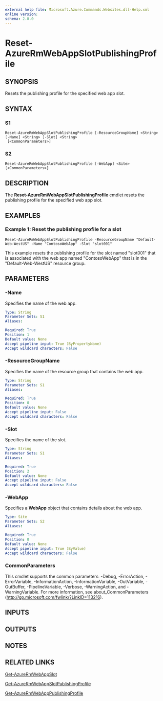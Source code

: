 ```yaml
---
external help file: Microsoft.Azure.Commands.Websites.dll-Help.xml
online version:
schema: 2.0.0
---
```


# Reset-AzureRmWebAppSlotPublishingProfile

## SYNOPSIS
Resets the publishing profile for the specified web app slot.

## SYNTAX

### S1
```
Reset-AzureRmWebAppSlotPublishingProfile [-ResourceGroupName] <String> [-Name] <String> [-Slot] <String>
 [<CommonParameters>]
```

### S2
```
Reset-AzureRmWebAppSlotPublishingProfile [-WebApp] <Site> [<CommonParameters>]
```

## DESCRIPTION
The **Reset-AzureRmWebAppSlotPublishingProfile** cmdlet resets the publishing profile for the specified web app slot.

## EXAMPLES

### Example 1: Reset the publishing profile for a slot
```
Reset-AzureRmWebAppSlotPublishingProfile -ResourceGroupName "Default-Web-WestUS" -Name "ContosoWebApp" -Slot "slot001"
```

This example resets the publishing profile for the slot named "slot001" that is associated with the web app named "ContosoWebApp" that is in the "Default-Web-WestUS" resource group.

## PARAMETERS

### -Name
Specifies the name of the web app.

```yaml
Type: String
Parameter Sets: S1
Aliases:

Required: True
Position: 1
Default value: None
Accept pipeline input: True (ByPropertyName)
Accept wildcard characters: False
```

### -ResourceGroupName
Specifies the name of the resource group that contains the web app.

```yaml
Type: String
Parameter Sets: S1
Aliases:

Required: True
Position: 0
Default value: None
Accept pipeline input: False
Accept wildcard characters: False
```

### -Slot
Specifies the name of the slot.

```yaml
Type: String
Parameter Sets: S1
Aliases:

Required: True
Position: 2
Default value: None
Accept pipeline input: False
Accept wildcard characters: False
```

### -WebApp
Specifies a **WebApp** object that contains details about the web app.

```yaml
Type: Site
Parameter Sets: S2
Aliases:

Required: True
Position: 0
Default value: None
Accept pipeline input: True (ByValue)
Accept wildcard characters: False
```

### CommonParameters
This cmdlet supports the common parameters: -Debug, -ErrorAction, -ErrorVariable, -InformationAction, -InformationVariable, -OutVariable, -OutBuffer, -PipelineVariable, -Verbose, -WarningAction, and -WarningVariable. For more information, see about_CommonParameters (http://go.microsoft.com/fwlink/?LinkID=113216).

## INPUTS

## OUTPUTS

## NOTES

## RELATED LINKS

[Get-AzureRmWebAppSlot](./Get-AzureRmWebAppSlot.md)

[Get-AzureRmWebAppSlotPublishingProfile](./GGet-AzureRmWebAppSlotPublishingProfile.md)

[Get-AzureRmWebAppPublishingProfile](./Get-AzureRmWebAppPublishingProfile.md)
